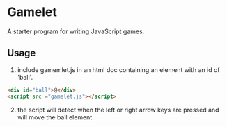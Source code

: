 # Gamelet

A starter program for writing JavaScript games.


## Usage

1. include gamemlet.js in an html doc containing an element with an id of 'ball'.

```html
<div id="ball">@</div>
<script src ="gamelet.js"></script>
```

2. the script will detect when the left or right arrow keys are pressed and will move the ball element.




 